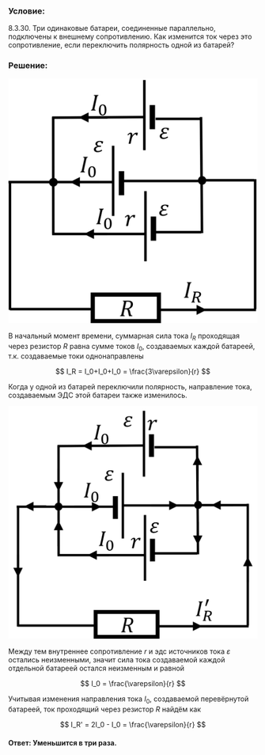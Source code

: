###  Условие:

$8.3.30.$ Три одинаковые батареи, соединенные параллельно, подключены к внешнему сопротивлению. Как изменится ток через это сопротивление, если переключить полярность одной из батарей?

###  Решение:

![Начальная схема|686x673, 30%](../../img/8.3.30/Picture1.svg)

В начальный момент времени, суммарная сила тока $I_R$ проходящая через резистор $R$ равна сумме токов $I_0$, создаваемых каждой батареей, т.к. создаваемые токи однонаправлены

$$
I_R = I_0+I_0+I_0 = \frac{3\varepsilon}{r}
$$

Когда у одной из батарей переключили полярность, направление тока, создаваемым ЭДС этой батареи также изменилось.

![Перевёрнутая схема|732x683, 30%](../../img/8.3.30/Picture2.svg)

Между тем внутреннее сопротивление $r$ и эдс источников тока $\varepsilon$ остались неизменными, значит сила тока создаваемой каждой отдельной батареей остался неизменным и равной

$$
I_0 = \frac{\varepsilon}{r}
$$

Учитывая изменения направления тока $I_0$, создаваемой перевёрнутой батареей, ток проходящий через резистор $R$ найдём как

$$
I_R' = 2I_0 - I_0 = \frac{\varepsilon}{r}
$$

#### Ответ: Уменьшится в три раза.